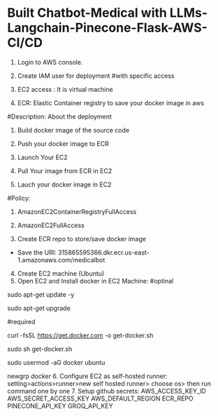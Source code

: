 # Built Chatbot-Medical with LLMs- Langchain-Pinecone-Flask-AWS-CI/CD 
1. Login to AWS console.
2. Create IAM user for deployment
#with specific access 

1. EC2 access : It is virtual machine

2. ECR: Elastic Container registry to save your docker image in aws


#Description: About the deployment

1. Build docker image of the source code

2. Push your docker image to ECR

3. Launch Your EC2 

4. Pull Your image from ECR in EC2

5. Lauch your docker image in EC2

#Policy:

1. AmazonEC2ContainerRegistryFullAccess

2. AmazonEC2FullAccess
3. Create ECR repo to store/save docker image
- Save the URI: 315865595366.dkr.ecr.us-east-1.amazonaws.com/medicalbot
4. Create EC2 machine (Ubuntu)
5. Open EC2 and Install docker in EC2 Machine:
#optinal

sudo apt-get update -y

sudo apt-get upgrade

#required

curl -fsSL https://get.docker.com -o get-docker.sh

sudo sh get-docker.sh

sudo usermod -aG docker ubuntu

newgrp docker
6. Configure EC2 as self-hosted runner:
setting>actions>runner>new self hosted runner> choose os> then run command one by one
7. Setup github secrets:
AWS_ACCESS_KEY_ID
AWS_SECRET_ACCESS_KEY
AWS_DEFAULT_REGION
ECR_REPO
PINECONE_API_KEY
GROQ_API_KEY

